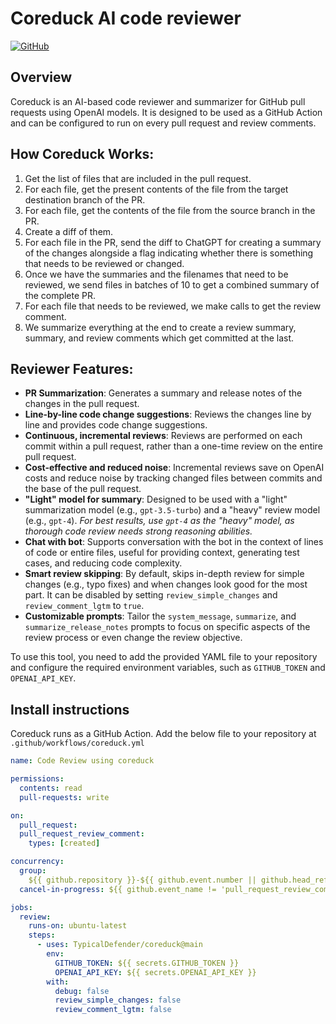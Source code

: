 # Coreduck AI code reviewer


[![GitHub](https://img.shields.io/github/last-commit/TypicalDefender/coreduck/main?style=flat-square)](https://github.com/TypicalDefender/coreduck/commits/main)

## Overview

Coreduck is an AI-based code reviewer and summarizer for GitHub pull requests using OpenAI models. It is designed to be used as a GitHub Action and can be configured to run on every pull request and review comments. 

## How Coreduck Works:

1. Get the list of files that are included in the pull request.
2. For each file, get the present contents of the file from the target destination branch of the PR.
3. For each file, get the contents of the file from the source branch in the PR.
4. Create a diff of them.
5. For each file in the PR, send the diff to ChatGPT for creating a summary of the changes alongside a flag indicating whether there is something that needs to be reviewed or changed.
6. Once we have the summaries and the filenames that need to be reviewed, we send files in batches of 10 to get a combined summary of the complete PR.
7. For each file that needs to be reviewed, we make calls to get the review comment.
8. We summarize everything at the end to create a review summary, summary, and review comments which get committed at the last.

## Reviewer Features:

- **PR Summarization**: Generates a summary and release notes of the changes in the pull request.
- **Line-by-line code change suggestions**: Reviews the changes line by line and provides code change suggestions.
- **Continuous, incremental reviews**: Reviews are performed on each commit within a pull request, rather than a one-time review on the entire pull request.
- **Cost-effective and reduced noise**: Incremental reviews save on OpenAI costs and reduce noise by tracking changed files between commits and the base of the pull request.
- **"Light" model for summary**: Designed to be used with a "light" summarization model (e.g., `gpt-3.5-turbo`) and a "heavy" review model (e.g., `gpt-4`). _For best results, use `gpt-4` as the "heavy" model, as thorough code review needs strong reasoning abilities._
- **Chat with bot**: Supports conversation with the bot in the context of lines of code or entire files, useful for providing context, generating test cases, and reducing code complexity.
- **Smart review skipping**: By default, skips in-depth review for simple changes (e.g., typo fixes) and when changes look good for the most part. It can be disabled by setting `review_simple_changes` and `review_comment_lgtm` to `true`.
- **Customizable prompts**: Tailor the `system_message`, `summarize`, and `summarize_release_notes` prompts to focus on specific aspects of the review process or even change the review objective.

To use this tool, you need to add the provided YAML file to your repository and configure the required environment variables, such as `GITHUB_TOKEN` and `OPENAI_API_KEY`.


## Install instructions

Coreduck runs as a GitHub Action. Add the below file to your repository at `.github/workflows/coreduck.yml`

```yaml
name: Code Review using coreduck

permissions:
  contents: read
  pull-requests: write

on:
  pull_request:
  pull_request_review_comment:
    types: [created]

concurrency:
  group:
    ${{ github.repository }}-${{ github.event.number || github.head_ref || github.sha }}-${{ github.workflow }}-${{ github.event_name == 'pull_request_review_comment' && 'pr_comment' || 'pr' }}
  cancel-in-progress: ${{ github.event_name != 'pull_request_review_comment' }}

jobs:
  review:
    runs-on: ubuntu-latest
    steps:
      - uses: TypicalDefender/coreduck@main
        env:
          GITHUB_TOKEN: ${{ secrets.GITHUB_TOKEN }}
          OPENAI_API_KEY: ${{ secrets.OPENAI_API_KEY }}
        with:
          debug: false
          review_simple_changes: false
          review_comment_lgtm: false